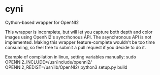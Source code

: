 cyni
=====

Cython-based wrapper for OpenNI2

This wrapper is incomplete, but will let you capture both depth and color images using OpenNI2's syncrhonous API. The asynchronous API is not implemented. Making this wrapper feature-complete wouldn't be too time consuming, so feel free to submit a pull request if you decide to do it.

Example of compilation in linux, setting variables manually:
sudo OPENNI2_INCLUDE=/usr/include/openni2/ OPENNI2_REDIST=/usr/lib/OpenNI2/ python3 setup.py build


